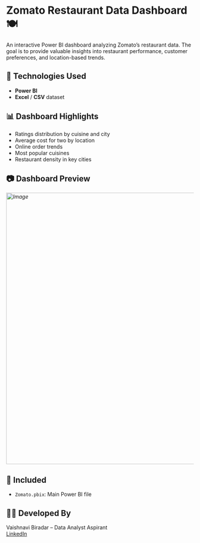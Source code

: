 # Zomato Restaurant Data Dashboard 🍽️

An interactive Power BI dashboard analyzing Zomato’s restaurant data. The goal is to provide valuable insights into restaurant performance, customer preferences, and location-based trends.

## 📌 Technologies Used
- **Power BI**
- **Excel** / **CSV** dataset

## 📊 Dashboard Highlights
- Ratings distribution by cuisine and city
- Average cost for two by location
- Online order trends
- Most popular cuisines
- Restaurant density in key cities

## 📷 Dashboard Preview
*<img width="1290" height="728" alt="Image" src="https://github.com/user-attachments/assets/d8147ca6-0649-4a24-a6c3-9c1c06f92fe8" />*

## 📁 Included
- `Zomato.pbix`: Main Power BI file

## 🧑‍💻 Developed By
Vaishnavi Biradar – Data Analyst Aspirant  
[LinkedIn](https://www.linkedin.com/in/vaishnavibiradar942)
